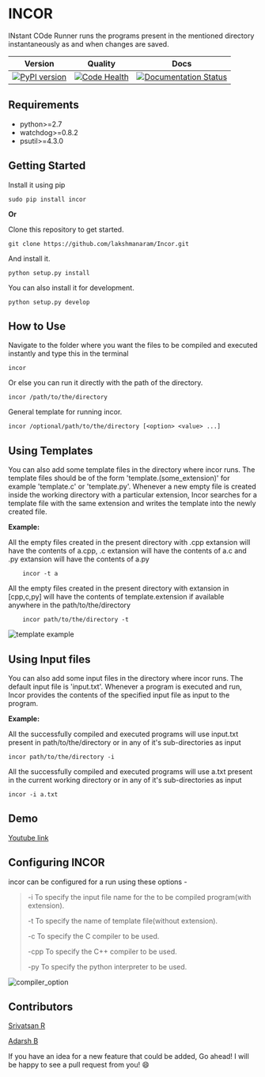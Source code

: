 INCOR
=====

INstant COde Runner runs the programs present in the mentioned directory instantaneously as and when changes are saved.

| Version | Quality | Docs |
|------|--------|-------|
|[![PyPI version](https://badge.fury.io/py/incor.svg)](https://badge.fury.io/py/incor) | [![Code Health](https://landscape.io/github/lakshmanaram/Incor/master/landscape.svg?style=flat)](https://landscape.io/github/lakshmanaram/Incor/master) | [![Documentation Status](https://readthedocs.org/projects/incor/badge/?version=latest)](http://incor.readthedocs.io/en/latest/?badge=latest)

Requirements
------------

-   python&gt;=2.7
-   watchdog&gt;=0.8.2
-   psutil&gt;=4.3.0

Getting Started
---------------
Install it using pip

```sourceCode
sudo pip install incor
```

**Or**

Clone this repository to get started.

``` sourceCode
git clone https://github.com/lakshmanaram/Incor.git
```

And install it.

``` sourceCode
python setup.py install
```

You can also install it for development.

``` sourceCode
python setup.py develop
```

How to Use
----------

Navigate to the folder where you want the files to be compiled and executed instantly and type this in the terminal

``` sourceCode
incor
```

Or else you can run it directly with the path of the directory.

``` sourceCode
incor /path/to/the/directory
```

General template for running incor.

``` sourceCode
incor /optional/path/to/the/directory [<option> <value> ...]
```

Using Templates
---------------

You can also add some template files in the directory where incor runs. The template files should be of the form 'template.(some_extension)' for example 'template.c' or 'template.py'.
Whenever a new empty file is created inside the working directory with a particular extension, Incor searches for a template file with the same extension and writes the template into the newly created file.

**Example:**

All the empty files created in the present directory with .cpp extansion will have the contents of a.cpp, .c extansion will have the contents of a.c and .py extansion will have the contents of a.py

``` sourceCode
    incor -t a
```
All the empty files created in the present directory with extansion in [cpp,c,py] will have the contents of template.extension if available anywhere in the path/to/the/directory

``` sourceCode
    incor path/to/the/directory -t
```
![template example](https://github.com/lakshmanaram/Incor/blob/master/examples/template.gif)

Using Input files
------------------

You can also add some input files in the directory where incor runs. The default input file is 'input.txt'.
Whenever a program is executed and run, Incor provides the contents of the specified input file as input to the program.

**Example:**

All the successfully compiled and executed programs will use input.txt present in path/to/the/directory or in any of it's sub-directories as input

``` sourceCode
incor path/to/the/directory -i
```
All the successfully compiled and executed programs will use a.txt present in the current working directory or in any of it's sub-directories as input

``` sourceCode
incor -i a.txt
```
Demo
-----

[Youtube link](https://youtu.be/KhJZ1N7fS6o)

Configuring INCOR
-----------------

incor can be configured for a run using these options -

> -i To specify the input file name for the to be compiled program(with extension).
>
> -t To specify the name of template file(without extension).
>
> -c To specify the C compiler to be used.
>
> -cpp To specify the C++ compiler to be used.
>
> -py To specify the python interpreter to be used.

![compiler_option](https://github.com/lakshmanaram/Incor/blob/master/examples/setting_compiler.gif)

Contributors
------------

  [Srivatsan R](https://github.com/srivatsan-ramesh)

  [Adarsh B](https://github.com/badarsh2)

If you have an idea for a new feature that could be added, Go ahead! I will be happy to see a pull request from you! :smile:
